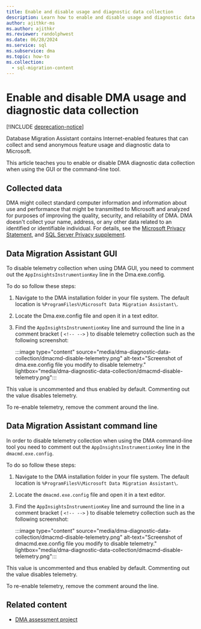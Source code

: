 ```yaml
---
title: Enable and disable usage and diagnostic data collection
description: Learn how to enable and disable usage and diagnostic data collection in Database Migration Assistant.
author: ajithkr-ms
ms.author: ajithkr
ms.reviewer: randolphwest
ms.date: 06/28/2024
ms.service: sql
ms.subservice: dma
ms.topic: how-to
ms.collection:
  - sql-migration-content
---
```


# Enable and disable DMA usage and diagnostic data collection

[!INCLUDE [deprecation-notice](includes/deprecation-notice.md)]

Database Migration Assistant contains Internet-enabled features that can collect and send anonymous feature usage and diagnostic data to Microsoft.

This article teaches you to enable or disable DMA diagnostic data collection when using the GUI or the command-line tool.

## Collected data

DMA might collect standard computer information and information about use and performance that might be transmitted to Microsoft and analyzed for purposes of improving the quality, security, and reliability of DMA. DMA doesn't collect your name, address, or any other data related to an identified or identifiable individual. For details, see the [Microsoft Privacy Statement](https://privacy.microsoft.com/privacystatement), and [SQL Server Privacy supplement](../sql-server/sql-server-privacy.md).

## Data Migration Assistant GUI

To disable telemetry collection when using DMA GUI, you need to comment out the `AppInsightsInstrumentionKey` line in the Dma.exe.config.

To do so follow these steps:

1. Navigate to the DMA installation folder in your file system. The default location is `%ProgramFiles%\Microsoft Data Migration Assistant\`.

1. Locate the Dma.exe.config file and open it in a text editor.

1. Find the `AppInsightsInstrumentionKey` line and surround the line in a comment bracket ( `<!-- -->` ) to disable telemetry collection such as the following screenshot:

   :::image type="content" source="media/dma-diagnostic-data-collection/dmacmd-disable-telemetry.png" alt-text="Screenshot of dma.exe.config file you modify to disable telemetry." lightbox="media/dma-diagnostic-data-collection/dmacmd-disable-telemetry.png":::

This value is uncommented and thus enabled by default. Commenting out the value disables telemetry.

To re-enable telemetry, remove the comment around the line.

## Data Migration Assistant command line

In order to disable telemetry collection when using the DMA command-line tool you need to comment out the `AppInsightsInstrumentionKey` line in the `dmacmd.exe.config`.

To do so follow these steps:

1. Navigate to the DMA installation folder in your file system. The default location is `%ProgramFiles%\Microsoft Data Migration Assistant\`.

1. Locate the `dmacmd.exe.config` file and open it in a text editor.

1. Find the `AppInsightsInstrumentionKey` line and surround the line in a comment bracket ( `<!-- -->` ) to disable telemetry collection such as the following screenshot:

   :::image type="content" source="media/dma-diagnostic-data-collection/dmacmd-disable-telemetry.png" alt-text="Screenshot of dmacmd.exe.config file you modify to disable telemetry." lightbox="media/dma-diagnostic-data-collection/dmacmd-disable-telemetry.png":::

This value is uncommented and thus enabled by default. Commenting out the value disables telemetry.

To re-enable telemetry, remove the comment around the line.

## Related content

- [DMA assessment project](dma-assesssqlonprem.md)
